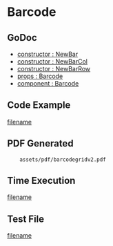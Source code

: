 # Barcode

## GoDoc
* [constructor : NewBar](https://pkg.go.dev/github.com/chioshinu/maroto/v2/pkg/components/code#NewBar)
* [constructor : NewBarCol](https://pkg.go.dev/github.com/chioshinu/maroto/v2/pkg/components/code#NewBarCol)
* [constructor : NewBarRow](https://pkg.go.dev/github.com/chioshinu/maroto/v2/pkg/components/code#NewBarRow)
* [props : Barcode](https://pkg.go.dev/github.com/chioshinu/maroto/v2/pkg/props#Barcode)
* [component : Barcode](https://pkg.go.dev/github.com/chioshinu/maroto/v2/pkg/components/code#Barcode)

## Code Example
[filename](../../assets/examples/barcodegrid/v2/main.go  ':include :type=code')

## PDF Generated
```pdf
	assets/pdf/barcodegridv2.pdf
```

## Time Execution
[filename](../../assets/text/barcodegridv2.txt  ':include :type=code')

## Test File
[filename](https://raw.githubusercontent.com/johnfercher/maroto/master/test/maroto/examples/barcodegrid.json  ':include :type=code')